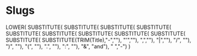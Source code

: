 # Slugs
LOWER(
  SUBSTITUTE(
    SUBSTITUTE(
      SUBSTITUTE(
        SUBSTITUTE(
          SUBSTITUTE(
            SUBSTITUTE(
              SUBSTITUTE(
                SUBSTITUTE(
                  SUBSTITUTE(
                    SUBSTITUTE(
                      SUBSTITUTE(TRIM(Title),"-",""),
                    "'",""),
                  ",",""),
                "|",""),
              "/", ""),
            ")", ""),
          "(", ""),
        ".", ""),
      ":", ""),
    "&", "and"),
  " ","-")
)
